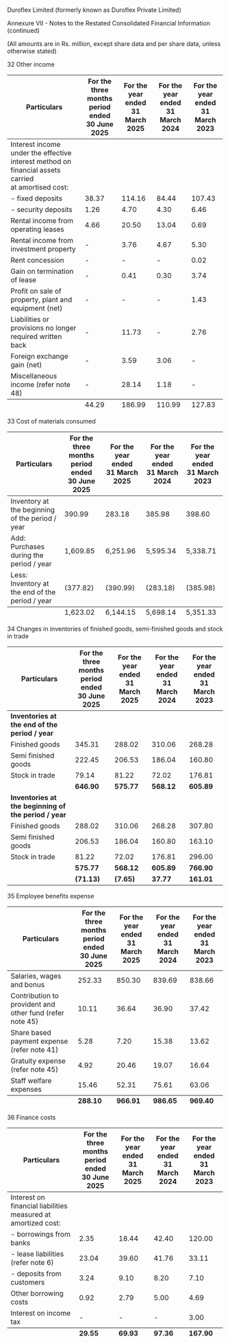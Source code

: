 Duroflex Limited (formerly known as Duroflex Private Limited)

Annexure VII - Notes to the Restated Consolidated Financial Information (continued)

(All amounts are in Rs. million, except share data and per share data, unless otherwise stated)

32 Other income

<table><thead><tr><th>Particulars</th><th>For the three months<br>period ended<br>30 June 2025</th><th>For the year ended<br>31 March 2025</th><th>For the year ended<br>31 March 2024</th><th>For the year ended<br>31 March 2023</th></tr></thead><tbody><tr><td>Interest income under the effective interest method on financial assets carried<br>at amortised cost:</td><td></td><td></td><td></td><td></td></tr><tr><td>- fixed deposits</td><td>38.37</td><td>114.16</td><td>84.44</td><td>107.43</td></tr><tr><td>- security deposits</td><td>1.26</td><td>4.70</td><td>4.30</td><td>6.46</td></tr><tr><td>Rental income from operating leases</td><td>4.66</td><td>20.50</td><td>13.04</td><td>0.69</td></tr><tr><td>Rental income from investment property</td><td>-</td><td>3.76</td><td>4.67</td><td>5.30</td></tr><tr><td>Rent concession</td><td>-</td><td>-</td><td>-</td><td>0.02</td></tr><tr><td>Gain on termination of lease</td><td>-</td><td>0.41</td><td>0.30</td><td>3.74</td></tr><tr><td>Profit on sale of property, plant and equipment (net)</td><td>-</td><td>-</td><td>-</td><td>1.43</td></tr><tr><td>Liabilities or provisions no longer required written back</td><td>-</td><td>11.73</td><td>-</td><td>2.76</td></tr><tr><td>Foreign exchange gain (net)</td><td>-</td><td>3.59</td><td>3.06</td><td>-</td></tr><tr><td>Miscellaneous income (refer note 48)</td><td>-</td><td>28.14</td><td>1.18</td><td>-</td></tr></tbody><tfoot><tr><td></td><td>44.29</td><td>186.99</td><td>110.99</td><td>127.83</td></tr></tfoot></table>

33 Cost of materials consumed

<table><thead><tr><th>Particulars</th><th>For the three months<br>period ended<br>30 June 2025</th><th>For the year ended<br>31 March 2025</th><th>For the year ended<br>31 March 2024</th><th>For the year ended<br>31 March 2023</th></tr></thead><tbody><tr><td>Inventory at the beginning of the period / year</td><td>390.99</td><td>283.18</td><td>385.98</td><td>398.60</td></tr><tr><td>Add: Purchases during the period / year</td><td>1,609.85</td><td>6,251.96</td><td>5,595.34</td><td>5,338.71</td></tr><tr><td>Less: Inventory at the end of the period / year</td><td>(377.82)</td><td>(390.99)</td><td>(283.18)</td><td>(385.98)</td></tr></tbody><tfoot><tr><td></td><td>1,623.02</td><td>6,144.15</td><td>5,698.14</td><td>5,351.33</td></tr></tfoot></table>

34 Changes in inventories of finished goods, semi-finished goods and stock in trade

<table><thead><tr><th>Particulars</th><th>For the three months<br>period ended<br>30 June 2025</th><th>For the year ended<br>31 March 2025</th><th>For the year ended<br>31 March 2024</th><th>For the year ended<br>31 March 2023</th></tr></thead><tbody><tr><td><strong>Inventories at the end of the period / year</strong></td><td></td><td></td><td></td><td></td></tr><tr><td>Finished goods</td><td>345.31</td><td>288.02</td><td>310.06</td><td>268.28</td></tr><tr><td>Semi finished goods</td><td>222.45</td><td>206.53</td><td>186.04</td><td>160.80</td></tr><tr><td>Stock in trade</td><td>79.14</td><td>81.22</td><td>72.02</td><td>176.81</td></tr><tr><td></td><td><strong>646.90</strong></td><td><strong>575.77</strong></td><td><strong>568.12</strong></td><td><strong>605.89</strong></td></tr><tr><td><strong>Inventories at the beginning of the period / year</strong></td><td></td><td></td><td></td><td></td></tr><tr><td>Finished goods</td><td>288.02</td><td>310.06</td><td>268.28</td><td>307.80</td></tr><tr><td>Semi finished goods</td><td>206.53</td><td>186.04</td><td>160.80</td><td>163.10</td></tr><tr><td>Stock in trade</td><td>81.22</td><td>72.02</td><td>176.81</td><td>296.00</td></tr><tr><td></td><td><strong>575.77</strong></td><td><strong>568.12</strong></td><td><strong>605.89</strong></td><td><strong>766.90</strong></td></tr><tr><td></td><td><strong>(71.13)</strong></td><td><strong>(7.65)</strong></td><td><strong>37.77</strong></td><td><strong>161.01</strong></td></tr></tbody></table>

35 Employee benefits expense

<table><thead><tr><th>Particulars</th><th>For the three months<br>period ended<br>30 June 2025</th><th>For the year ended<br>31 March 2025</th><th>For the year ended<br>31 March 2024</th><th>For the year ended<br>31 March 2023</th></tr></thead><tbody><tr><td>Salaries, wages and bonus</td><td>252.33</td><td>850.30</td><td>839.69</td><td>838.66</td></tr><tr><td>Contribution to provident and other fund (refer note 45)</td><td>10.11</td><td>36.64</td><td>36.90</td><td>37.42</td></tr><tr><td>Share based payment expense (refer note 41)</td><td>5.28</td><td>7.20</td><td>15.38</td><td>13.62</td></tr><tr><td>Gratuity expense (refer note 45)</td><td>4.92</td><td>20.46</td><td>19.07</td><td>16.64</td></tr><tr><td>Staff welfare expenses</td><td>15.46</td><td>52.31</td><td>75.61</td><td>63.06</td></tr></tbody><tfoot><tr><td></td><td><strong>288.10</strong></td><td><strong>966.91</strong></td><td><strong>986.65</strong></td><td><strong>969.40</strong></td></tr></tfoot></table>

36 Finance costs

<table><thead><tr><th>Particulars</th><th>For the three months<br>period ended<br>30 June 2025</th><th>For the year ended<br>31 March 2025</th><th>For the year ended<br>31 March 2024</th><th>For the year ended<br>31 March 2023</th></tr></thead><tbody><tr><td>Interest on financial liabilities measured at amortized cost:</td><td></td><td></td><td></td><td></td></tr><tr><td>- borrowings from banks</td><td>2.35</td><td>18.44</td><td>42.40</td><td>120.00</td></tr><tr><td>- lease liabilities (refer note 6)</td><td>23.04</td><td>39.60</td><td>41.76</td><td>33.11</td></tr><tr><td>- deposits from customers</td><td>3.24</td><td>9.10</td><td>8.20</td><td>7.10</td></tr><tr><td>Other borrowing costs</td><td>0.92</td><td>2.79</td><td>5.00</td><td>4.69</td></tr><tr><td>Interest on income tax</td><td>-</td><td>-</td><td>-</td><td>3.00</td></tr></tbody><tfoot><tr><td></td><td><strong>29.55</strong></td><td><strong>69.93</strong></td><td><strong>97.36</strong></td><td><strong>167.90</strong></td></tr></tfoot></table>